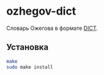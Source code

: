 # ozhegov-dict

Словарь Ожегова в формате [DICT](https://en.wikipedia.org/wiki/DICT#DICT_file_format).

## Установка

```sh
make
sudo make install
```
